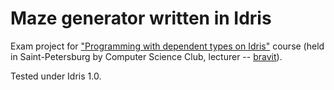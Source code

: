 # Maze generator written in Idris
Exam project for ["Programming with dependent types on Idris"](http://compsciclub.ru/courses/idrisprogramming/2017-spring/) course (held in Saint-Petersburg by Computer Science Club, lecturer -- [bravit](https://github.com/bravit)).

Tested under Idris 1.0.

